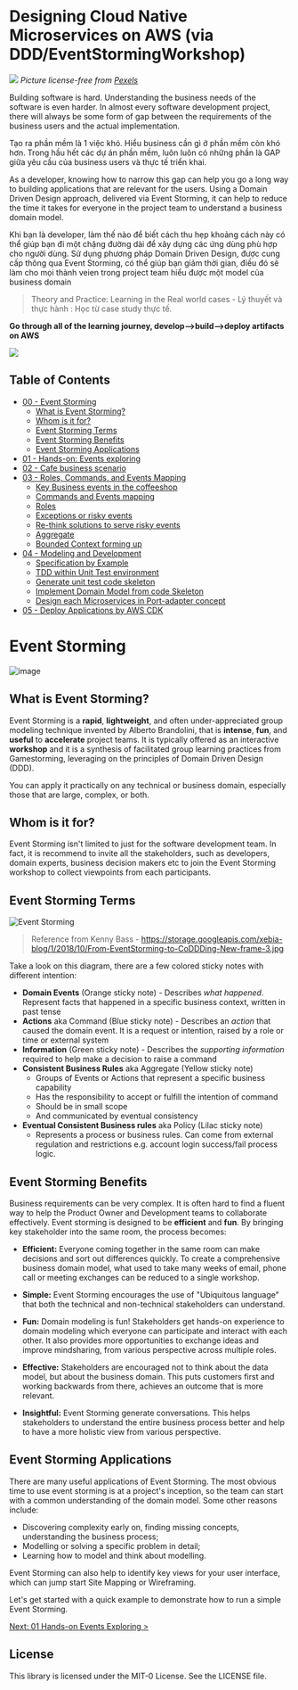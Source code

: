 # Designing Cloud Native Microservices on AWS  (via DDD/EventStormingWorkshop)

![](docs/img/coffee.jpg)
_Picture license-free from [Pexels](https://www.pexels.com/photo/background-beverage-breakfast-brown-414645/)_

Building software is hard. Understanding the business needs of the software is even harder. In almost every software development project, there will always be some form of gap between the requirements of the business users and the actual implementation.

Tạo ra phần mềm là 1 việc khó. Hiểu business cần gì ở phần mềm còn khó hơn. Trong hầu hết các dự án phần mềm, luôn luôn có những phần là GAP giữa yêu cầu của business users và thực tế triển khai.

As a developer, knowing how to narrow this gap can help you go a long way to building applications that are relevant for the users. Using a Domain Driven Design approach, delivered via Event Storming, it can help to reduce the time it takes for everyone in the project team to understand a business domain model.

Khi bạn là developer, làm thế nào để biết cách thu hẹp khoảng cách này có thể giúp bạn đi một chặng đường dài để xây dựng các ứng dùng phù hợp cho người dùng. Sử dụng phương pháp Domain Driven Design, được cung cấp thông qua Event Storming, có thể giúp bạn giảm thời gian, điều đó sẽ làm cho mọi thành veien trong project team hiểu được một model của business domain


> Theory and Practice: Learning in the Real world cases - Lý thuyết và thực hành : Học từ case study thực tế.

**Go through all of the learning journey, develop-->build-->deploy artifacts on AWS**

![](docs/img/Coffeeshop-architecture.png)





## Table of Contents
- [00 - Event Storming](#eventstorming)
  - [What is Event Storming?](#what-is-event-storming)
  - [Whom is it for?](#whom-is-it-for)
  - [Event Storming Terms](#event-storming-terms)
  - [Event Storming Benefits](#event-storming-benefits)
  - [Event Storming Applications](#event-storming-applications)
- [01 - Hands-on: Events exploring](docs/01-hands-on-events-exploring/README.md)
- [02 - Cafe business scenario](docs/02-coffee-shop-scenario/README.md)
- [03 - Roles, Commands, and Events Mapping](docs/03-roles-commands-events-mapping/README.md)
  - [Key Business events in the coffeeshop](docs/03-roles-commands-events-mapping/README.md#key-business-events-in-the-coffeeshop)
  - [Commands and Events mapping](docs/03-roles-commands-events-mapping/README.md#commands-and-events-mapping)
  - [Roles](docs/03-roles-commands-events-mapping/README.md#roles)
  - [Exceptions or risky events](docs/03-roles-commands-events-mapping/README.md#exceptions-or-risky-events)
  - [Re-think solutions to serve risky events](docs/03-roles-commands-events-mapping/README.md#re-think-solutions-to-serve-risky-events)
  - [Aggregate](docs/03-roles-commands-events-mapping/README.md#aggregate)
  - [Bounded Context forming up](docs/03-roles-commands-events-mapping/README.md#bounded-context-forming-up)
- [04 - Modeling and Development](docs/04-modeling-and-development/README.md)
  - [Specification by Example](docs/04-modeling-and-development/README.md#specification-by-example)
  - [TDD within Unit Test environment](docs/04-modeling-and-development/README.md#tdd-within-unit-test-environment)
  - [Generate unit test code skeleton](docs/04-modeling-and-development/README.md#generate-unit-test-code-skeleton)
  - [Implement Domain Model from code Skeleton](docs/04-modeling-and-development/README.md#implement-domain-model-from-code-skeleton)
  - [Design each Microservices in Port-adapter concept](docs/04-modeling-and-development/README.md#design-each-microservices-in-port-adapter-concept)
- [05 - Deploy Applications by AWS CDK](docs/05-deploy-applications-by-cdk/README.md) 
<!---
- [05 - Domain Driven Design Tactical design pattern guidance](05-ddd-tactical-design-pattern)
- [06 - Actual Implementation](06-actual-implementation)
- [07 - Infrastructure as Code by CDK](07-iaac-cdk)
- [08 - Deploy Serverless application](08-deploy-serverless-app)
- [09 - Deploy Containerized application](09-deploy-containerized-app)
- [10 - Build up CI/CD pipeline](10-build-up-cicd-pipeline)
--->

# Event Storming
![image](docs/img/problemsolving.png)

## What is Event Storming?
Event Storming is a **rapid**, **lightweight**, and often under-appreciated group modeling technique invented by Alberto Brandolini, that is **intense**, **fun**, and **useful** to **accelerate** project teams. It is typically offered as an interactive **workshop** and it is a synthesis of facilitated group learning practices from Gamestorming, leveraging on the principles of Domain Driven Design (DDD).

You can apply it practically on any technical or business domain, especially those that are large, complex, or both.

## Whom is it for?
Event Storming isn't limited to just for the software development team. In fact, it is recommend to invite all the stakeholders, such as developers, domain experts, business decision makers etc to join the Event Storming workshop to collect viewpoints from each participants.

## Event Storming Terms

![Event Storming](https://storage.googleapis.com/xebia-blog/1/2018/10/From-EventStorming-to-CoDDDing-New-frame-3.jpg)

> Reference from Kenny Bass - https://storage.googleapis.com/xebia-blog/1/2018/10/From-EventStorming-to-CoDDDing-New-frame-3.jpg

Take a look on this diagram, there are a few colored sticky notes with different intention:

* **Domain Events** (Orange sticky note) - Describes *what happened*. Represent facts that happened in a specific business context, written in past tense
* **Actions** aka Command (Blue sticky note) - Describes an *action* that caused the domain event. It is a request or intention, raised by a role or time or external system
* **Information** (Green sticky note) - Describes the *supporting information* required to help make a decision to raise a command
* **Consistent Business Rules** aka Aggregate (Yellow sticky note)
    * Groups of Events or Actions that represent a specific business capability
    * Has the responsibility to accept or fulfill the intention of command
    * Should be in small scope
    * And communicated by eventual consistency
* **Eventual Consistent Business rules** aka Policy (Lilac sticky note)
    * Represents a process or business rules. Can come from external regulation and restrictions e.g. account login success/fail process logic.

## Event Storming Benefits

Business requirements can be very complex. It is often hard to find a fluent way to help the Product Owner and Development teams to collaborate effectively. Event storming is designed to be **efficient** and **fun**. By bringing key stakeholder into the same room, the process becomes:

- **Efficient:** Everyone coming together in the same room can make decisions and sort out differences quickly. To create a comprehensive business domain model, what used to take many weeks of email, phone call or meeting exchanges can be reduced to a single workshop.

- **Simple:** Event Storming encourages the use of "Ubiquitous language" that both the technical and non-technical stakeholders can understand.

- **Fun:** Domain modeling is fun! Stakeholders get hands-on experience to domain modeling which everyone can participate and interact with each other. It also provides more opportunities to exchange ideas and improve mindsharing, from various perspective across multiple roles.

- **Effective:** Stakeholders are encouraged not to think about the data model, but about the business domain. This puts customers first and working backwards from there, achieves an outcome that is more relevant.

- **Insightful:** Event Storming generate conversations. This helps stakeholders to understand the entire business process better and help to have a more holistic view from various perspective.

## Event Storming Applications

There are many useful applications of Event Storming. The most obvious time to use event storming is at a project's inception, so the team can start with a common understanding of the domain model. Some other reasons include:
* Discovering complexity early on, finding missing concepts, understanding the business process;
* Modelling or solving a specific problem in detail;
* Learning how to model and think about modelling.

Event Storming can also help to identify key views for your user interface, which can jump start Site Mapping or Wireframing.

Let's get started with a quick example to demonstrate how to run a simple Event Storming.

[Next: 01 Hands-on Events Exploring >](docs/01-hands-on-events-exploring/README.md)


## License

This library is licensed under the MIT-0 License. See the LICENSE file.
